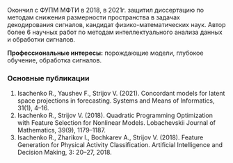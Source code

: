 Окончил с ФУПМ МФТИ в 2018, в 2021г. защитил диссертацию по методам снижения размерности пространства в задачах декодирования сигналов, кандидат физико-математических наук. Автор более 6 научных работ по методам интеллектуального анализа данных и обработки сигналов.


**Профессиональные интересы:** порождающие модели, глубокое обучение, обработка сигналов.

### Основные публикации
1. Isachenko R., Yaushev F., Strijov V. (2021). Concordant models for latent space projections in forecasting. Systems and Means of Informatics, 31(1), 4–16. 
2. Isachenko R., Strijov V. (2018). Quadratic Programming Optimization with Feature Selection for Nonlinear Models. Lobachevskii Journal of Mathematics, 39(9), 1179–1187.
3. Isachenko R., Zharikov I., Bochkarev A., Strijov V. (2018). Feature Generation for Physical Activity Classification. Artificial Intelligence and Decision Making, 3: 20–27, 2018. 
